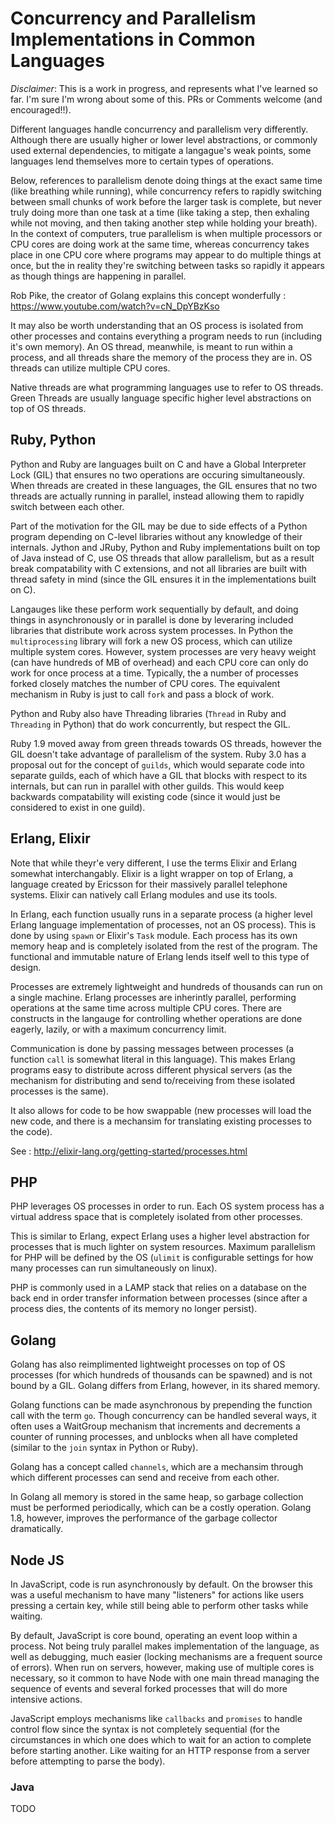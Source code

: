 # Concurrency and Parallelism Implementations in Common Languages 

*Disclaimer*: This is a work in progress, and represents what I've learned so far. I'm sure I'm wrong about some of this. PRs or Comments welcome (and encouraged!!).


Different languages handle concurrency and parallelism very differently. Although there are usually higher or lower level abstractions, or commonly used external dependencies, to mitigate a langague's weak points, some languages lend themselves more to certain types of operations.

Below, references to parallelism denote doing things at the exact same time (like breathing while running), while concurrency refers to rapidly switching between small chunks of work before the larger task is complete, but never truly doing more than one task at a time (like taking a step, then exhaling while not moving, and then taking another step while holding your breath). In the context of computers, true parallelism is when multiple processors or CPU cores are doing work at the same time, whereas concurrency takes place in one CPU core where programs may appear to do multiple things at once, but the in reality they're switching between tasks so rapidly it appears as though things are happening in parallel.

Rob Pike, the creator of Golang explains this concept wonderfully : https://www.youtube.com/watch?v=cN_DpYBzKso


It may also be worth understanding that an OS process is isolated from other processes and contains everything a program needs to run (including it's own memory). An OS thread, meanwhile, is meant to run within a process, and all threads share the memory of the process they are in. OS threads can utilize multiple CPU cores.

Native threads are what programming languages use to refer to OS threads. Green Threads are usually language specific higher level abstractions on top of OS threads.



## Ruby, Python

Python and Ruby are languages built on C and have a Global Interpreter Lock (GIL) that ensures no two operations are occuring simultaneously. When threads are created in these languages, the GIL ensures that no two threads are actually running in parallel, instead allowing them to rapidly switch between each other.

Part of the motivation for the GIL may be due to side effects of a Python program depending on C-level libraries without any knowledge of their internals. Jython and JRuby, Python and Ruby implementations built on top of Java instead of C, use OS threads that allow parallelism, but as a result break compatability with C extensions, and not all libraries are built with thread safety in mind (since the GIL ensures it in the implementations built on C).

Langauges like these perform work sequentially by default, and doing things in asynchronously or in parallel is done by leveraring included libraries that distribute work across system processes. In Python the `multiprocessing` library will fork a new OS process, which can utilize multiple system cores. However, system processes are very heavy weight (can have hundreds of MB of overhead) and each CPU core can only do work for once process at a time. Typically, the a number of processes forked closely matches the number of CPU cores. The equivalent mechanism in Ruby is just to call `fork` and pass a block of work.

Python and Ruby also have Threading libraries (`Thread` in Ruby and `Threading` in Python) that do work concurrently, but respect the GIL. 

Ruby 1.9 moved away from green threads towards OS threads, however the GIL doesn't take advantage of parallelism of the system. Ruby 3.0 has a proposal out for the concept of `guilds`, which would separate code into separate guilds, each of which have a GIL that blocks with respect to its internals, but can run in parallel with other guilds. This would keep backwards compatability will existing code (since it would just be considered to exist in one guild).


## Erlang, Elixir

Note that while theyr'e very different, I use the terms Elixir and Erlang somewhat interchangably. Elixir is a light wrapper on top of Erlang, a language created by Ericsson for their massively parallel telephone systems. Elixir can natively call Erlang modules and use its tools.

In Erlang, each function usually runs in a separate process (a higher level Erlang language implementation of processes, not an OS process). This is done by using `spawn` or Elixir's `Task` module. Each process has its own memory heap and is completely isolated from the rest of the program. The functional and immutable nature of Erlang lends itself well to this type of design.

Processes are extremely lightweight and hundreds of thousands can run on a single machine. Erlang processes are inherintly parallel, performing operations at the same time across multiple CPU cores. There are constructs in the langauge for controlling whether operations are done eagerly, lazily, or with a maximum concurrency limit.

Communication is done by passing messages between processes (a function `call` is somewhat literal in this language). This makes Erlang programs easy to distribute across different physical servers (as the mechanism for distributing and send to/receiving from these isolated processes is the same). 

It also allows for code to be how swappable (new processes will load the new code, and there is a mechansim for translating existing processes to the code).


See : http://elixir-lang.org/getting-started/processes.html


## PHP

PHP leverages OS processes in order to run. Each OS system process has a virtual address space that is completely isolated from other processes.

This is similar to Erlang, expect Erlang uses a higher level abstraction for processes that is much lighter on system resources. Maximum parallelism for PHP will be defined by the OS (`ulimit` is configurable settings for how many processes can run simultaneously on linux).

PHP is commonly used in a LAMP stack that relies on a database on the back end in order transfer information between processes (since after a process dies, the contents of its memory no longer persist).



## Golang

Golang has also reimplimented lightweight processes on top of OS processes (for which hundreds of thousands can be spawned) and is not bound by a GIL. Golang differs from Erlang, however, in its shared memory.

Golang functions can be made asynchronous by prepending the function call with the term `go`. Though concurrency can be handled several ways, it often uses a WaitGroup mechanism that increments and decrements a counter of running processes, and unblocks when all have completed (similar to the `join` syntax in Python or Ruby).

Golang has a concept called `channels`, which are a mechansim through which different processes can send and receive from each other.

In Golang all memory is stored in the same heap, so garbage collection must be performed periodically, which can be a costly operation. Golang 1.8, however, improves the performance of the garbage collector dramatically.



## Node JS

In JavaScript, code is run asynchronously by default. On the browser this was a useful mechanism to have many "listeners" for actions like users pressing a certain key, while still being able to perform other tasks while waiting.

By default, JavaScript is core bound, operating an event loop within a process. Not being truly parallel makes implementation of the language, as well as debugging, much easier (locking mechanisms are a frequent source of errors). When run on servers, however, making use of multiple cores is necessary, so it common to have Node with one main thread managing the sequence of events and several forked processes that will do more intensive actions.

JavaScript employs mechanisms like `callbacks` and `promises` to handle control flow since the syntax is not completely sequential (for the circumstances in which one does which to wait for an action to complete before starting another. Like waiting for an HTTP response from a server before attempting to parse the body).


### Java

TODO
